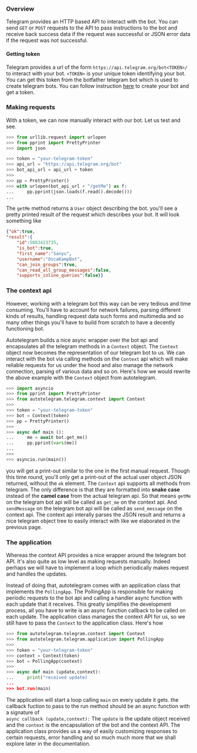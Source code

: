 ### Overview
Telegram provides an HTTP based API to interact with the bot. You can send `GET` or `POST` requests to the API to pass instructions to the bot and receive back success data if the request was successful or JSON error data if the request was not successful.

#### Getting token
Telegram provides a url of the form `https://api.telegram.org/bot<TOKEN>/` to interact with your bot.
`<TOKEN>` is your unique token identifying your bot. You can get this token from the botfather telegram bot which is used to create telegram bots. You can follow instruction [here](https://core.telegram.org/bots/features#creating-a-new-bot) to create your bot and get a token.

### Making requests
With a token, we can now manually interact with our bot. Let us test and see.
```python
>>> from urllib.request import urlopen
>>> from pprint import PrettyPrinter
>>> import json

>>> token = "your-telegram-token"
>>> api_url = "https://api.telegram.org/bot"
>>> bot_api_url = api_url + token
>>> 
>>> pp = PrettyPrinter()
>>> with urlopen(bot_api_url + "/getMe") as f:
...     pp.pprint(json.loads(f.read().decode()))
...

```
The `getMe` method returns a `User` object describing the bot.
you'll see a pretty printed result of the request which describes your bot. It will look something like
```JSON
{"ok":true,
"result":{
    "id":5083423735,
    "is_bot":true,
    "first_name":"Sanyu",
    "username":"OscaKampBot",
    "can_join_groups":true,
    "can_read_all_group_messages":false,
    "supports_inline_queries":false}}
```

### The context api
However, working with a telegram bot this way can be very tedious and time consuming. You'll have to account for network failures, parsing different kinds of results, handling request data such forms and multimedia and so many other things you'll have to build from scratch to have a decently functioning bot.

Autotelegram builds a nice async wrapper over the bot api and encapsulates all the telegram methods in  a `Context` object.
The `Context` object now becomes the representation of our telegram bot to us. We can interact with the bot via calling methods on the `Context` api which will make reliable requests for us under the hood and also manage the network connection, parsing of various data and so on. Here's how we would rewrite the above example with the `Context` object from autotelegram.
```python
>>> import asyncio
>>> from pprint import PrettyPrinter
>>> from autotelegram.telegram.context import Context
>>>
>>> token = "your-telegram-token"
>>> bot = Context(token)
>>> pp = PrettyPrinter()
>>> 
>>> async def main ():
...     me = await bot.get_me()
...     pp.pprint(vars(me))
...
>>>
>>> asyncio.run(main())
```
you will get a print-out similar to the one in the first manual request. Though this time round, you'll only get a print-out of the actual user object JSON returned, without the `ok` element.
The `Context` api supports all methods from telegram. The only difference is that they are formatted into **snake case** instead of the **camel case** from the actual telegram api.
So that means `getMe` on the telegram bot api will be called as `get_me` on the context api. And `sendMessage` on the telegram bot api will be called as `send_message` on the context api.
The context api interally parses the JSON result and returns a nice telegram object tree to easily interact with like we elaborated in the previous page.

### The application
Whereas the context API provides a nice wrapper around the telegram bot API. It's also quite as low level as making requests manually. Indeed perhaps we will have to implement a loop which periodically makes request and handles the updates.

Instead of doing that, autotelegram comes with an application class that implements the `PollingApp`.
The PollingApp is responsible for making periodic requests to the bot api and calling a handler async function with each update that it receives. This greatly simplifies the development process, all you have to write is an async function callback to be called on each update. The application class manages the context API for us, so we still have to pass the `Context` to the application class. Here's how
```python
>>> from autotelegram.telegram.context import Context
>>> from autotelegram.telegram.application import PollingApp
>>> 
>>> token = "your-telegram-token"
>>> context = Context(token)
>>> bot = PollingApp(context)
>>> 
>>> async def main (update,context):
...     print("received update)
...
>>> bot.run(main)
```
The application will start a loop calling `main` on every update it gets. the callback fuction to pass to the run method should be an async function with a signature of </br>
`async callback (update,context):`
The `update` is the update object received and the `context` is the encapsulation of the bot and the context API.
The application class provides us a way of easily customizing responses to certain requests, error handling and so much much more that we shall explore later in the documentation.
